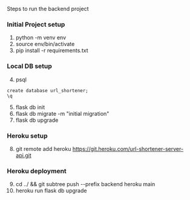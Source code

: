 Steps to run the backend project

### Initial Project setup
1. python -m venv env
2. source env/bin/activate
3. pip install -r requirements.txt

### Local DB setup
4. psql
```Install PostgreSQL
create database url_shortener;
\q
```
5. flask db init 
6. flask db migrate -m "initial migration"
7. flask db upgrade

### Heroku setup
8. git remote add heroku https://git.heroku.com/url-shortener-server-api.git

### Heroku deployment
9. cd ../ && git subtree push --prefix backend heroku main
10. heroku run flask db upgrade